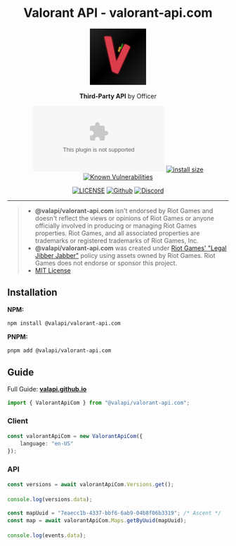 [githubrepo_image]: https://github.com/valapi/.github/blob/main/128_valapi.png?raw=true
[githubrepo_url]: https://github.com/valapi
[download_image]: https://badgen.net/npm/dt/@valapi/valorant-api.com?icon=npm
[download_url]: https://www.npmjs.com/package/@valapi/valorant-api.com
[size_image]: https://packagephobia.com/badge?p=@valapi/valorant-api.com
[size_url]: https://packagephobia.com/result?p=@valapi/valorant-api.com
[vulnerabilities_image]: https://snyk.io/test/npm/@valapi/valorant-api.com/badge.svg
[vulnerabilities_url]: https://snyk.io/test/npm/@valapi/valorant-api.com
[license_image]: https://badgen.net/badge/license/MIT/blue
[license_url]: https://github.com/valapi/.github/blob/main/LICENSE
[github_image]: https://badgen.net/badge/icon/github?icon=github&label
[github_url]: https://github.com/valapi/node-valapi/tree/master/packages/@valapi/valorant-api.com
[discord_image]: https://badgen.net/badge/icon/discord?icon=discord&label
[discord_url]: https://discord.gg/pbyWbUYjyt

<div align="center">
  
# Valorant API - valorant-api.com
  
[![Profile][githubrepo_image]][githubrepo_url]
  
**Third-Party API** by Officer
  
[![Downloads][download_image]][download_url]
[![install size][size_image]][size_url]
[![Known Vulnerabilities][vulnerabilities_image]][vulnerabilities_url]

[![LICENSE][license_image]][license_url]
[![Github][github_image]][github_url]
[![Discord][discord_image]][discord_url]

</div>

---

> -   **@valapi/valorant-api.com** isn't endorsed by Riot Games and doesn't reflect the views or opinions of Riot Games or anyone officially involved in producing or managing Riot Games properties. Riot Games, and all associated properties are trademarks or registered trademarks of Riot Games, Inc.
> -   **@valapi/valorant-api.com** was created under [Riot Games' "Legal Jibber Jabber"](https://www.riotgames.com/en/legal) policy using assets owned by Riot Games. Riot Games does not endorse or sponsor this project.
> -   [MIT License][license_url]

## Installation

**NPM:**

```bash
npm install @valapi/valorant-api.com
```

**PNPM:**

```bash
pnpm add @valapi/valorant-api.com
```

## Guide

Full Guide: **[valapi.github.io](https://valapi.github.io)**

```typescript
import { ValorantApiCom } from "@valapi/valorant-api.com";
```

### Client

```typescript
const valorantApiCom = new ValorantApiCom({
    language: "en-US"
});
```

### API

```typescript
const versions = await valorantApiCom.Versions.get();

console.log(versions.data);
```

```typescript
const mapUuid = "7eaecc1b-4337-bbf6-6ab9-04b8f06b3319"; /* Ascent */
const map = await valorantApiCom.Maps.getByUuid(mapUuid);

console.log(events.data);
```
